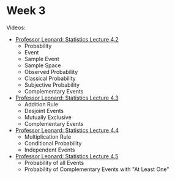 # Week 3

Videos:
- [Professor Leonard: Statistics Lecture 4.2](https://www.youtube.com/watch?v=_EpXHuPnaK0&list=PL5102DFDC6790F3D0)
    - Probability
    - Event
    - Sample Event
    - Sample Space
    - Observed Probability
    - Classical Probability
    - Subjective Probability
    - Complementary Events
- [Professor Leonard: Statistics Lecture 4.3](https://www.youtube.com/watch?v=mmWxtSx03JI&list=PL5102DFDC6790F3D0)
    - Addition Rule
    - Desjoint Events
    - Mutually Exclusive
    - Complementary Events
- [Professor Leonard: Statistics Lecture 4.4](https://www.youtube.com/watch?v=05JCQswK3hE&list=PL5102DFDC6790F3D0)
    - Multiplication Rule
    - Conditional Probability
    - Independent Events
- [Professor Leonard: Statistics Lecture 4.5](https://www.youtube.com/watch?v=a86Vj_7R2aQ&list=PL5102DFDC6790F3D0)
    - Probability of all Events
    - Probability of Complementary Events with "At Least One"